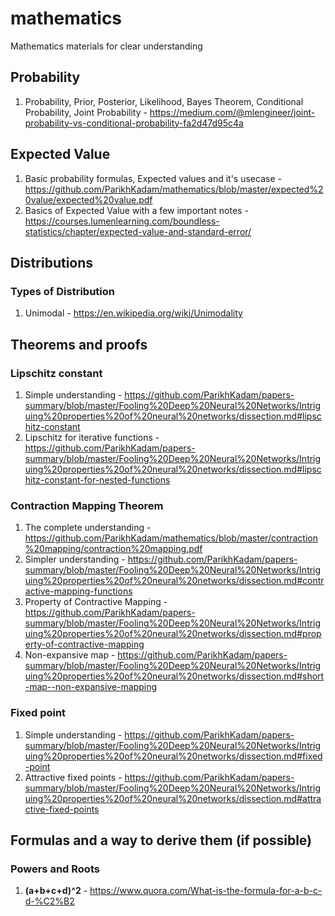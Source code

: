 # mathematics
Mathematics materials for clear understanding

## Probability
1. Probability, Prior, Posterior, Likelihood, Bayes Theorem, Conditional Probability, Joint Probability - https://medium.com/@mlengineer/joint-probability-vs-conditional-probability-fa2d47d95c4a

## Expected Value
1. Basic probability formulas, Expected values and it's usecase - https://github.com/ParikhKadam/mathematics/blob/master/expected%20value/expected%20value.pdf
2. Basics of Expected Value with a few important notes - https://courses.lumenlearning.com/boundless-statistics/chapter/expected-value-and-standard-error/

## Distributions
### Types of Distribution
1. Unimodal - https://en.wikipedia.org/wiki/Unimodality

## Theorems and proofs
### Lipschitz constant
1. Simple understanding - https://github.com/ParikhKadam/papers-summary/blob/master/Fooling%20Deep%20Neural%20Networks/Intriguing%20properties%20of%20neural%20networks/dissection.md#lipschitz-constant
2. Lipschitz for iterative functions - https://github.com/ParikhKadam/papers-summary/blob/master/Fooling%20Deep%20Neural%20Networks/Intriguing%20properties%20of%20neural%20networks/dissection.md#lipschitz-constant-for-nested-functions

### Contraction Mapping Theorem
1. The complete understanding - https://github.com/ParikhKadam/mathematics/blob/master/contraction%20mapping/contraction%20mapping.pdf
2. Simpler understanding - https://github.com/ParikhKadam/papers-summary/blob/master/Fooling%20Deep%20Neural%20Networks/Intriguing%20properties%20of%20neural%20networks/dissection.md#contractive-mapping-functions
3. Property of Contractive Mapping - https://github.com/ParikhKadam/papers-summary/blob/master/Fooling%20Deep%20Neural%20Networks/Intriguing%20properties%20of%20neural%20networks/dissection.md#property-of-contractive-mapping
4. Non-expansive map - https://github.com/ParikhKadam/papers-summary/blob/master/Fooling%20Deep%20Neural%20Networks/Intriguing%20properties%20of%20neural%20networks/dissection.md#short-map--non-expansive-mapping

### Fixed point
1. Simple understanding - https://github.com/ParikhKadam/papers-summary/blob/master/Fooling%20Deep%20Neural%20Networks/Intriguing%20properties%20of%20neural%20networks/dissection.md#fixed-point
2. Attractive fixed points - https://github.com/ParikhKadam/papers-summary/blob/master/Fooling%20Deep%20Neural%20Networks/Intriguing%20properties%20of%20neural%20networks/dissection.md#attractive-fixed-points

## Formulas and a way to derive them (if possible)
### Powers and Roots
1. **(a+b+c+d)^2** - https://www.quora.com/What-is-the-formula-for-a-b-c-d-%C2%B2
